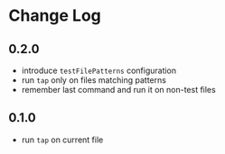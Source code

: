 # Change Log

## 0.2.0

-   introduce `testFilePatterns` configuration
-   run `tap` only on files matching patterns
-   remember last command and run it on non-test files

## 0.1.0

-   run `tap` on current file

